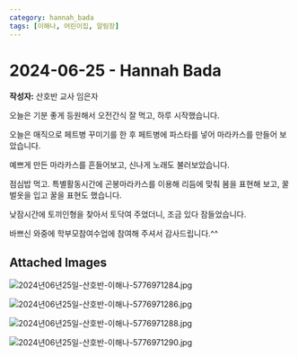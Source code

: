 ```yaml
---
category: hannah_bada
tags: [이해나, 어린이집, 알림장]
---
```


# 2024-06-25 - Hannah Bada

**작성자:** 산호반 교사 임은자  

오늘은 기분 좋게 등원해서 오전간식 잘 먹고, 하루 시작했습니다.

오늘은 매직으로 페트병  꾸미기를 한 후 페트병에 파스타를 넣어 마라카스를 만들어 보았습니다. 

예쁘게 만든 마라카스를 흔들어보고, 신나게 노래도 불러보았습니다.

점심밥 먹고. 특별활동시간에 곤봉마라카스를 이용해 리듬에 맞춰 봄을 표현해 보고, 꿀벌옷을 입고 꿀을 표현도 했습니다.

낮잠시간에 토끼인형을 찾아서 토닥여 주었더니, 조금 있다 잠들었습니다.

바쁘신 와중에 학부모참여수업에 참여해 주셔서 감사드립니다.^^

## Attached Images
![2024년06년25일-산호반-이해나-5776971284.jpg](https://feghi.github.io/assets/img/bada_photo/2024년06년25일-산호반-이해나-5776971284.jpg)

![2024년06년25일-산호반-이해나-5776971286.jpg](https://feghi.github.io/assets/img/bada_photo/2024년06년25일-산호반-이해나-5776971286.jpg)

![2024년06년25일-산호반-이해나-5776971288.jpg](https://feghi.github.io/assets/img/bada_photo/2024년06년25일-산호반-이해나-5776971288.jpg)

![2024년06년25일-산호반-이해나-5776971290.jpg](https://feghi.github.io/assets/img/bada_photo/2024년06년25일-산호반-이해나-5776971290.jpg)

